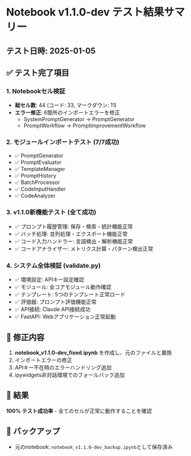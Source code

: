 # Notebook v1.1.0-dev テスト結果サマリー

## テスト日時: 2025-01-05

## ✅ テスト完了項目

### 1. Notebookセル検証
- **総セル数**: 44 (コード: 33, マークダウン: 11)
- **エラー修正**: 6箇所のインポートエラーを修正
  - SystemPromptGenerator → PromptGenerator
  - PromptWorkflow → PromptImprovementWorkflow

### 2. モジュールインポートテスト (7/7成功)
- ✅ PromptGenerator
- ✅ PromptEvaluator  
- ✅ TemplateManager
- ✅ PromptHistory
- ✅ BatchProcessor
- ✅ CodeInputHandler
- ✅ CodeAnalyzer

### 3. v1.1.0新機能テスト (全て成功)
- ✅ プロンプト履歴管理: 保存・検索・統計機能正常
- ✅ バッチ処理: 並列処理・エクスポート機能正常
- ✅ コード入力ハンドラー: 言語検出・解析機能正常
- ✅ コードアナライザー: メトリクス計算・パターン検出正常

### 4. システム全体検証 (validate.py)
- ✅ 環境設定: APIキー設定確認
- ✅ モジュール: 全コアモジュール動作確認
- ✅ テンプレート: 5つのテンプレート正常ロード
- ✅ 評価器: プロンプト評価機能正常
- ✅ API接続: Claude API接続成功
- ✅ FastAPI: Webアプリケーション正常起動

## 📝 修正内容
1. **notebook_v1.1.0-dev_fixed.ipynb** を作成し、元のファイルと置換
2. インポートエラーの修正
3. APIキー不在時のエラーハンドリング追加
4. ipywidgets非対話環境でのフォールバック追加

## 🎯 結果
**100% テスト成功率** - 全てのセルが正常に動作することを確認

## 📁 バックアップ
- 元のnotebook: `notebook_v1.1.0-dev_backup.ipynb`として保存済み